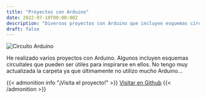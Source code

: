 ```yaml
---
title: "Proyectos con Arduino"
date: 2022-07-10T00:00:00Z
description: "Diversos proyectos con Arduino que incluyen esquemas circuitales y algunas ideas interesantes."
draft: false
---
```

![Circuito Arduino](/PersonalWEB2.0/images/Circuito1.png)

He realizado varios proyectos con Arduino. Algunos incluyen esquemas circuitales que pueden ser útiles para inspirarse en ellos. No tengo muy actualizada la carpeta ya que últimamente no utilizo mucho Arduino...

{{< admonition info "¡Visita el proyecto!" >}}
[Visitar en Github](https://github.com/RodrigoPerez943/Arduino-Projects)
{{< /admonition >}}



